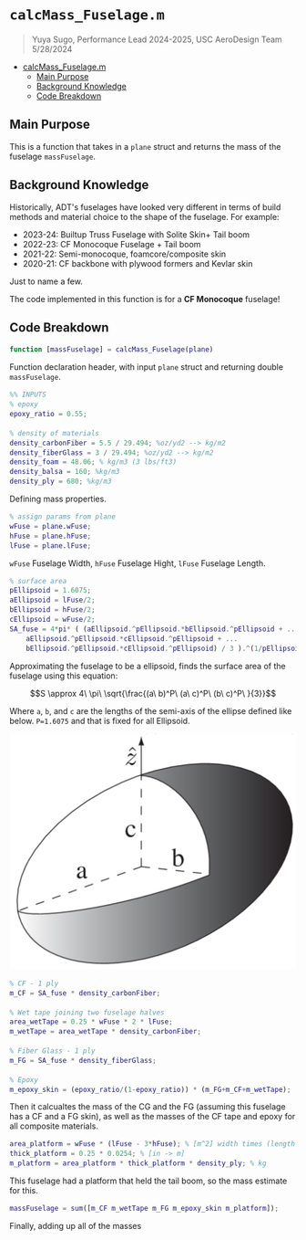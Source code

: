 # `calcMass_Fuselage.m`
> Yuya Sugo, Performance Lead 2024-2025, USC AeroDesign Team </br> 5/28/2024

<!--ts-->
* [calcMass_Fuselage.m](#calcmass_fuselagem)
   * [Main Purpose](#main-purpose)
   * [Background Knowledge](#background-knowledge)
   * [Code Breakdown](#code-breakdown)

<!-- Created by https://github.com/ekalinin/github-markdown-toc -->
<!-- Added by: yuyasugo, at: Wed May 29 00:49:47 JST 2024 -->

<!--te-->

## Main Purpose

This is a function that takes in a `plane` struct and returns the mass of the fuselage `massFuselage`. 

## Background Knowledge

Historically, ADT's fuselages have looked very different in terms of build methods and material choice to the shape of the fuselage. For example:

- 2023-24: Builtup Truss Fuselage with Solite Skin+ Tail boom
- 2022-23: CF Monocoque Fuselage + Tail boom
- 2021-22: Semi-monocoque, foamcore/composite skin
- 2020-21: CF backbone with plywood formers and Kevlar skin

Just to name a few. 

The code implemented in this function is for a **CF Monocoque** fuselage!

## Code Breakdown
```MATLAB
function [massFuselage] = calcMass_Fuselage(plane)
```
Function declaration header, with input `plane` struct and returning double `massFuselage`.

```MATLAB
%% INPUTS
% epoxy
epoxy_ratio = 0.55;

% density of materials
density_carbonFiber = 5.5 / 29.494; %oz/yd2 --> kg/m2
density_fiberGlass = 3 / 29.494; %oz/yd2 --> kg/m2
density_foam = 48.06; % kg/m3 (3 lbs/ft3)
density_balsa = 160; %kg/m3
density_ply = 680; %kg/m3
```
Defining mass properties.

```MATLAB
% assign params from plane
wFuse = plane.wFuse;
hFuse = plane.hFuse;
lFuse = plane.lFuse;
```
`wFuse` Fuselage Width, `hFuse` Fuselage Hight, `lFuse` Fuselage Length.

```MATLAB
% surface area
pEllipsoid = 1.6075;
aEllipsoid = lFuse/2;
bEllipsoid = hFuse/2;
cEllipsoid = wFuse/2;
SA_fuse = 4*pi* ( (aEllipsoid.^pEllipsoid.*bEllipsoid.^pEllipsoid + ...
    aEllipsoid.^pEllipsoid.*cEllipsoid.^pEllipsoid + ...
    bEllipsoid.^pEllipsoid.*cEllipsoid.^pEllipsoid) / 3 ).^(1/pEllipsoid);
```

Approximating the fuselage to be a ellipsoid, finds the surface area of the fuselage using this equation:
```math
S \approx 4\ \pi\ \sqrt{\frac{(a\ b)^P\ (a\ c)^P\ (b\ c)^P\ }{3}}
```
Where `a`, `b`, and `c` are the lengths of the semi-axis of the ellipse defined like below. `P=1.6075` and that is fixed for all Ellipsoid. 

![Ellpsoid Semiaxis Def](./Figures/ellipsoid.png)

```MATLAB
% CF - 1 ply
m_CF = SA_fuse * density_carbonFiber;

% Wet tape joining two fuselage halves
area_wetTape = 0.25 * wFuse * 2 * lFuse;
m_wetTape = area_wetTape * density_carbonFiber;

% Fiber Glass - 1 ply
m_FG = SA_fuse * density_fiberGlass;

% Epoxy
m_epoxy_skin = (epoxy_ratio/(1-epoxy_ratio)) * (m_FG+m_CF+m_wetTape);
```
Then it calcualtes the mass of the CG and the FG (assuming this fuselage has a CF and a FG skin), as well as the masses of the CF tape and epoxy for all composite materials. 

```MATLAB
area_platform = wFuse * (lFuse - 3*hFuse); % [m^2] width times (length - tailcone length)
thick_platform = 0.25 * 0.0254; % [in -> m]
m_platform = area_platform * thick_platform * density_ply; % kg
```
This fuselage had a platform that held the tail boom, so the mass estimate for this. 

```MATLAB
massFuselage = sum([m_CF m_wetTape m_FG m_epoxy_skin m_platform]);
```
Finally, adding up all of the masses